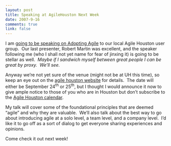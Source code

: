 ```yaml
--- 
layout: post
title: Speaking at AgileHouston Next Week
date: 2007-9-16
comments: true
link: false
---
```

<p>I am <a href="http://agilehouston.org/Main/AdoptingAgile" target="_blank">going to be speaking on Adopting Agile</a> to our local Agile Houston user group.&nbsp; Our last presenter, Robert Martin was excellent, and the speaker following me (who I shall not yet name for fear of jinxing it) is going to be stellar as well.&nbsp; <em>Maybe if I sandwich myself between great people I can be great by proxy.&nbsp; We&rsquo;ll see.</em></p><p>Anyway we&rsquo;re not yet sure of the venue (might not be at UH this time), so keep an eye out on the <a href="http://agilehouston.org/" target="_blank">agile houston website</a> for details.&nbsp; The date will either be September 24<sup>th</sup> or 25<sup>th</sup>, but I thought I would announce it now to give ample notice to those of you who are in Houston but don&rsquo;t subscribe to the <a href="http://www.google.com/calendar/render?cid=agilehouston.org_8usi44um97qqppr46b8g3383s4%40group.calendar.google.com" target="_blank">Agile Houston calendar</a>.</p><p>My talk will cover some of the foundational principles that are deemed &ldquo;agile&rdquo; and why they are valuable.&nbsp; We&rsquo;ll also talk about the best way to go about introducing agile at a solo level, a team level, and a company level.&nbsp; I&rsquo;d like it to go off as a sort of dialog to get everyone sharing experiences and opinions.</p><p>Come check it out next week!</p>
